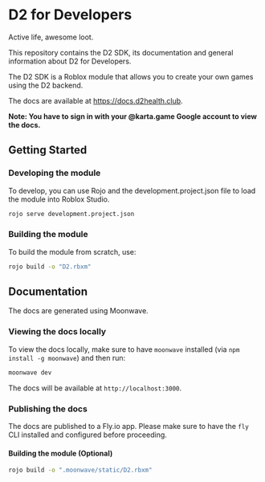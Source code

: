 # D2 for Developers
Active life, awesome loot.

This repository contains the D2 SDK, its documentation and general information about D2 for Developers. 

The D2 SDK is a Roblox module that allows you to create your own games using the D2 backend.

The docs are available at https://docs.d2health.club.

**Note: You have to sign in with your @karta.game Google account to view the docs.**

## Getting Started

### Developing the module
To develop, you can use Rojo and the development.project.json file to load the module into Roblox Studio.

```bash
rojo serve development.project.json
```	

### Building the module
To build the module from scratch, use:

```bash
rojo build -o "D2.rbxm"
```

## Documentation
The docs are generated using Moonwave. 

### Viewing the docs locally
To view the docs locally, make sure to have `moonwave` installed (via `npm install -g moonwave`) and then run:

```bash
moonwave dev
```

The docs will be available at `http://localhost:3000`.

### Publishing the docs
The docs are published to a Fly.io app. Please make sure to have the `fly` CLI installed and configured before proceeding.


#### Building the module (Optional)
```bash
rojo build -o ".moonwave/static/D2.rbxm"
```

